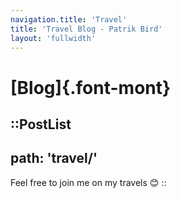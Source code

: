 ```yaml
---
navigation.title: 'Travel'
title: 'Travel Blog - Patrik Bird'
layout: 'fullwidth'
---
```

# [Blog]{.font-mont}

::PostList
---
path: 'travel/'
---
Feel free to join me on my travels 😊
::
